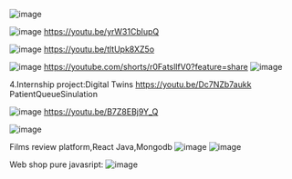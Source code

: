 ![image](https://github.com/user-attachments/assets/deb7c634-07fd-41f9-a442-bdd28d56e754)

![image](https://github.com/user-attachments/assets/96b9818d-004b-4913-a684-c0d527268150)
https://youtu.be/yrW31CblupQ  

![image](https://github.com/user-attachments/assets/017e2d2a-6075-458d-839d-1728f8221d8b)
https://youtu.be/tltUpk8XZ5o

![image](https://github.com/user-attachments/assets/4baf659a-b5d1-46fd-b5ea-f5b8ce383852)
https://youtube.com/shorts/r0FatsllfV0?feature=share
![image](https://github.com/user-attachments/assets/59bd5caf-f6fe-446e-8847-51110bc3411c)

4.Internship project:Digital Twins
https://youtu.be/Dc7NZb7aukk  PatientQueueSinulation

![image](https://github.com/user-attachments/assets/70e6b2f1-e769-4f2a-bc8c-64138812ccf8)
https://youtu.be/B7Z8EBj9Y_Q

![image](https://github.com/user-attachments/assets/c659e6fc-8331-48c5-9437-fcfc4c19f1a4)

Films review platform,React Java,Mongodb 
![image](https://github.com/user-attachments/assets/dfd85ea0-57f2-4994-bb22-4049233a35da)
![image](https://github.com/user-attachments/assets/e6366654-4a66-4c46-a4e0-5fea02e5fbdc)

Web shop pure javasript:
![image](https://github.com/user-attachments/assets/be1f31ca-5935-419e-812f-ea7335ef770a)


